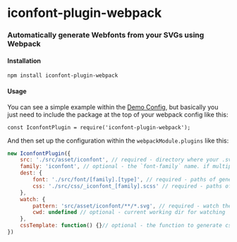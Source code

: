 # iconfont-plugin-webpack

### Automatically generate Webfonts from your SVGs using Webpack

#### Installation

`npm install iconfont-plugin-webpack`


#### Usage

You can see a simple example within the [Demo Config](webpack.config.js), but basically you just need to include the package at the top of your webpack config like this:

`const IconfontPlugin = require('iconfont-plugin-webpack');`

And then set up the configuration within the `webpackModule.plugins` like this:

```js
new IconfontPlugin({
    src: './src/asset/iconfont', // required - directory where your .svg files are located
    family: 'iconfont', // optional - the `font-family` name. if multiple iconfonts are generated, the dir names will be used.
    dest: {
        font: './src/font/[family].[type]', // required - paths of generated font files
        css: './src/css/_iconfont_[family].scss' // required - paths of generated css files
    },
    watch: {
        pattern: 'src/asset/iconfont/**/*.svg', // required - watch these files to reload
        cwd: undefined // optional - current working dir for watching
    },
    cssTemplate: function() {}// optional - the function to generate css contents
})
```
